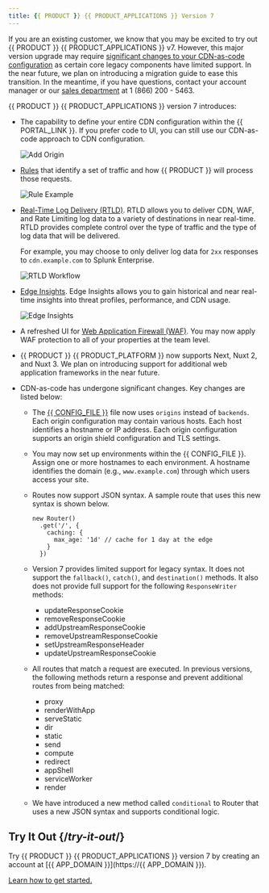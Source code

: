 ```yaml
---
title: {{ PRODUCT }} {{ PRODUCT_APPLICATIONS }} Version 7
---
```


<Callout type="important">

  If you are an existing customer, we know that you may be excited to try out {{ PRODUCT }} {{ PRODUCT_APPLICATIONS }} v7. However, this major version upgrade may require [significant changes to your CDN-as-code configuration](#cdn-as-code) as certain core legacy components have limited support. In the near future, we plan on introducing a migration guide to ease this transition. In the meantime, if you have questions, contact your account manager or our [sales department](https://edg.io/contact-us/) at 1 (866) 200 - 5463.

</Callout>

{{ PRODUCT }} {{ PRODUCT_APPLICATIONS }} version 7 introduces:

-   The capability to define your entire CDN configuration within the {{ PORTAL_LINK }}. If you prefer code to UI, you can still use our CDN-as-code approach to CDN configuration. 

    ![Add Origin](/images/v7/basics/origins-add-origin.png)

-   [Rules](/guides/performance/rules) that identify a set of traffic and how {{ PRODUCT }} will process those requests. 

    ![Rule Example](/images/v7/performance/rule-condition-feature-example.png)

-   [Real-Time Log Delivery (RTLD)](/guides/logs/rtld). RTLD allows you to deliver CDN, WAF, and Rate Limiting log data to a variety of destinations in near real-time. RTLD provides complete control over the type of traffic and the type of log data that will be delivered. 

    For example, you may choose to only deliver log data for `2xx` responses to `cdn.example.com` to Splunk Enterprise.

    ![RTLD Workflow](/images/v7/logs/rtld-workflow.png)

-   [Edge Insights](/guides/performance/observability/edge_insights). Edge Insights allows you to gain historical and near real-time insights into threat profiles, performance, and CDN usage.

    ![Edge Insights](/images/v7/performance/edge-insights-example.png)

-   A refreshed UI for [Web Application Firewall (WAF)](/guides/security/waf). You may now apply WAF protection to all of your properties at the team level.
-   {{ PRODUCT }} {{ PRODUCT_PLATFORM }} now supports Next, Nuxt 2, and Nuxt 3. We plan on introducing support for additional web application frameworks in the near future. <a id="cdn-as-code" />
-   CDN-as-code has undergone significant changes. Key changes are listed below:
    -   The [{{ CONFIG_FILE }}](/guides/basics/edgio_config) file now uses `origins` instead of `backends`. Each origin configuration may contain various hosts. Each host identifies a hostname or IP address. Each origin configuration supports an origin shield configuration and TLS settings.
    -   You may now set up environments within the {{ CONFIG_FILE }}. Assign one or more hostnames to each environment. A hostname identifies the domain (e.g., `www.example.com`) through which users access your site.
    -   Routes now support JSON syntax. A sample route that uses this new syntax is shown below.

        ```
        new Router()
          .get('/', {
            caching: {
              max_age: '1d' // cache for 1 day at the edge
            }
          })
        ```
    -   Version 7 provides limited support for legacy syntax. It does not support the `fallback()`, `catch()`, and `destination()` methods. It also does not provide full support for the following `ResponseWriter` methods: 
        -   updateResponseCookie
        -   removeResponseCookie
        -   addUpstreamResponseCookie
        -   removeUpstreamResponseCookie
        -   setUpstreamResponseHeader
        -   updateUpstreamResponseCookie
    -   All routes that match a request are executed. In previous versions, the following methods return a response and prevent additional routes from being matched:
        -   proxy
        -   renderWithApp
        -   serveStatic
        -   dir
        -   static
        -   send
        -   compute
        -   redirect
        -   appShell
        -   serviceWorker
        -   render
    
    -   We have introduced a new method called `conditional` to Router that uses a new JSON syntax and supports conditional logic.

## Try It Out  {/*try-it-out*/}

Try {{ PRODUCT }} {{ PRODUCT_APPLICATIONS }} version 7 by creating an account at [{{ APP_DOMAIN }}](https://{{ APP_DOMAIN }}). 

[Learn how to get started.](/guides/getting_started)

